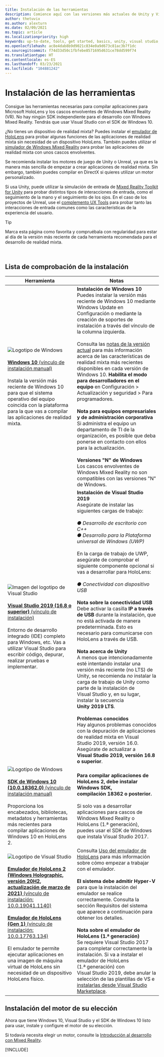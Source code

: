 ```yaml
---
title: Instalación de las herramientas
description: Comience aquí con las versiones más actuales de Unity y Visual Studio, y con las herramientas recomendadas para el desarrollo de HoloLens y VR.
author: thetuvix
ms.author: alexturn
ms.date: 02/09/2021
ms.topic: article
ms.localizationpriority: high
keywords: up-to-date, tools, get started, basics, unity, visual studio, toolkit, mixed reality headset, windows mixed reality headset, virtual reality headset, installation, Windows, HoloLens, emulator, unreal, openxr
ms.openlocfilehash: ac8e4dab8b9d9021c834e0a9d673c81ac3b7f1dc
ms.sourcegitcommit: f74d33d50c1fbfebe8571695d631ce78dd599f74
ms.translationtype: HT
ms.contentlocale: es-ES
ms.lasthandoff: 03/23/2021
ms.locfileid: "104881242"
---
```

# <a name="install-the-tools"></a>Instalación de las herramientas

Consigue las herramientas necesarias para compilar aplicaciones para Microsoft HoloLens y los cascos envolventes de Windows Mixed Reality (VR). No hay ningún SDK independiente para el desarrollo con Windows Mixed Reality. Tendrás que usar Visual Studio con el SDK de Windows 10.

¿No tienes un dispositivo de realidad mixta? Puedes instalar el [emulador de HoloLens](platform-capabilities-and-apis/using-the-hololens-emulator.md) para probar algunas funciones de las aplicaciones de realidad mixta sin necesidad de un dispositivo HoloLens. También puedes utilizar el [simulador de Windows Mixed Reality](platform-capabilities-and-apis/using-the-windows-mixed-reality-simulator.md) para probar las aplicaciones de realidad mixta con unos cascos envolventes. 

Se recomienda instalar los motores de juego de Unity o Unreal, ya que es la manera más sencilla de empezar a crear aplicaciones de realidad mixta. Sin embargo, también puedes compilar en DirectX si quieres utilizar un motor personalizado.

Si usa Unity, puede utilizar la simulación de entrada de [Mixed Reality Toolkit for Unity](https://github.com/Microsoft/MixedRealityToolkit-Unity) para probar distintos tipos de interacciones de entrada, como el seguimiento de la mano y el seguimiento de los ojos. En el caso de los proyectos de Unreal, use el [complemento UX Tools](https://github.com/microsoft/MixedReality-UXTools-Unreal) para probar tanto las interacciones de entrada comunes como las características de la experiencia del usuario.

>[!TIP]
>Marca esta página como favorita y compruébala con regularidad para estar al día de la versión más reciente de cada herramienta recomendada para el desarrollo de realidad mixta.

<br>

## <a name="installation-checklist"></a>Lista de comprobación de la instalación

| Herramienta | Notas |
|---------|---------|
| ![Logotipo de Windows](images/Windows10_logo.png)<br><br><a href="https://www.microsoft.com/software-download/windows10" target="_blank">**Windows 10** (vínculo de instalación manual)</a><br><br>Instala la versión más reciente de Windows 10 para que el sistema operativo del equipo coincida con la plataforma para la que vas a compilar las aplicaciones de realidad mixta.  | **Instalación de Windows 10** <br> Puedes instalar la versión más reciente de Windows 10 mediante Windows Update en Configuración o mediante la creación de soportes de instalación a través del vínculo de la columna izquierda. <br><br>Consulta las [notas de la versión actual](https://docs.microsoft.com/windows/mixed-reality/enthusiast-guide/release-notes-october-2018.md) para más información acerca de las características de realidad mixta más recientes disponibles en cada versión de Windows 10. **Habilita el modo para desarrolladores en el equipo** en Configuración > Actualización y seguridad > Para programadores. <br><br> **Nota para equipos empresariales y de administración corporativa**<br>Si administra el equipo un departamento de TI de la organización, es posible que deba ponerse en contacto con ellos para la actualización. <br><br> **Versiones "N" de Windows**<br> Los cascos envolventes de Windows Mixed Reality no son compatibles con las versiones "N" de Windows. |
| ![Imagen del logotipo de Visual Studio](images/visualstudio_logo.png)<br><br><a href="https://visualstudio.microsoft.com/downloads/" target="_blank">**Visual Studio 2019 (16.8 o superior)** (vínculo de instalación)</a> <br><br>Entorno de desarrollo integrado (IDE) completo para Windows, etc. Vas a utilizar Visual Studio para escribir código, depurar, realizar pruebas e implementar. | **Instalación de Visual Studio 2019** <br> Asegúrate de instalar las siguientes cargas de trabajo: <br><br>*● Desarrollo de escritorio con C++*<br>*● Desarrollo para la Plataforma universal de Windows (UWP)*<br><br>En la carga de trabajo de UWP, asegúrate de comprobar el siguiente componente opcional si vas a desarrollar para HoloLens:<br><br>*● Conectividad con dispositivo USB*<br><br>**Nota sobre la conectividad USB**<br>Debe activar la casilla **IP a través de USB** durante la instalación, que no está activada de manera predeterminada. Esto es necesario para comunicarse con HoloLens a través de USB.<br><br>**Nota acerca de Unity**<br>A menos que intencionadamente esté intentando instalar una versión más reciente (no LTS) de Unity, se recomienda *no* instalar la carga de trabajo de Unity como parte de la instalación de Visual Studio y, en su lugar, instalar la secuencia **Unity 2019 LTS**.<br><br>**Problemas conocidos**<br>Hay algunos problemas conocidos con la depuración de aplicaciones de realidad mixta en Visual Studio 2019, versión 16.0.  Asegúrate de actualizar a **Visual Studio 2019, versión 16.8 o superior**. |
| ![Logotipo de Windows](images/Windows10_logo.png)<br><br><a href="https://developer.microsoft.com//windows/downloads/windows-10-sdk" target="_blank">**SDK de Windows 10 (10.0.18362.0)** (vínculo de instalación manual)</a> <br><br>Proporciona los encabezados, bibliotecas, metadatos y herramientas más recientes para compilar aplicaciones de Windows 10 en HoloLens 2. | **Para compilar aplicaciones de HoloLens 2, debe instalar Windows SDK, compilación 18362 o posterior.**<br> <br> Si solo vas a desarrollar aplicaciones para cascos de Windows Mixed Reality o HoloLens (1.ª generación), puedes usar el SDK de Windows que instala Visual Studio 2017. |
| ![Logotipo de Visual Studio](images/HoloLensIcon.jpg)<br><br><a href="https://go.microsoft.com/fwlink/?linkid=2156684" target="_blank">**Emulador de HoloLens 2 (Windows Holographic, versión 20H2, actualización de marzo de 2021)** (vínculo de instalación: 10.0.19041.1140)</a><br> <br><a href="https://go.microsoft.com/fwlink/?linkid=2065980" target="_blank">**Emulador de HoloLens (Gen 1)** (vínculo de instalación: 10.0.17763.134)</a> <br><br>El emulador te permite ejecutar aplicaciones en una imagen de máquina virtual de HoloLens sin necesidad de un dispositivo HoloLens físico.<br> <br> | Consulta [Uso del emulador de HoloLens](../develop/platform-capabilities-and-apis/using-the-hololens-emulator.md) para más información sobre cómo empezar a trabajar con el emulador.<br> <br> **El sistema debe admitir Hyper-V** para que la instalación del emulador se realice correctamente. Consulta la sección Requisitos del sistema que aparece a continuación para obtener los detalles. <br> <br> **Nota sobre el emulador de HoloLens (1.ª generación)** <br>  Se requiere Visual Studio 2017 para completar correctamente la instalación. Si va a instalar el emulador de HoloLens (1.ª generación) con Visual Studio 2019, debe anular la selección de las plantillas de VS e [instalarlas desde Visual Studio Marketplace](https://marketplace.visualstudio.com/items?itemName=WindowsMixedRealityteam.WindowsMixedRealityAppTemplatesVSIX). |

## <a name="install-your-engine-of-choice"></a>Instalación del motor de su elección

Ahora que tiene Windows 10, Visual Studio y el SDK de Windows 10 listo para usar, instale y configure el motor de su elección. 

Si todavía necesita elegir un motor, consulte la [Introducción al desarrollo con Mixed Reality](https://docs.microsoft.com/windows/mixed-reality/develop/development?tabs=unity#what-technology-path-are-you-interested-in). 

[!INCLUDE[](includes/tools-overview.md)]

